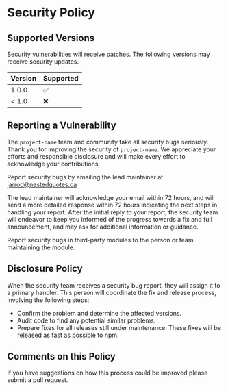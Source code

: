 # Security Policy

## Supported Versions

Security vulnerabilities will receive patches.
The following versions may receive security updates.

| Version | Supported          |
| ------- | ------------------ |
| 1.0.0   | :white_check_mark: |
| < 1.0   | :x:                |

## Reporting a Vulnerability

The `project-name` team and community take all security bugs seriously.
Thank you for improving the security of `project-name`. We appreciate your efforts and
responsible disclosure and will make every effort to acknowledge your
contributions.

Report security bugs by emailing the lead maintainer at jarrod@nestedquotes.ca

The lead maintainer will acknowledge your email within 72 hours, and will send a
more detailed response within 72 hours indicating the next steps in handling
your report. After the initial reply to your report, the security team will
endeavor to keep you informed of the progress towards a fix and full
announcement, and may ask for additional information or guidance.

Report security bugs in third-party modules to the person or team maintaining
the module.

## Disclosure Policy

When the security team receives a security bug report, they will assign it to a
primary handler. This person will coordinate the fix and release process,
involving the following steps:

* Confirm the problem and determine the affected versions.
* Audit code to find any potential similar problems.
* Prepare fixes for all releases still under maintenance. These fixes will be
  released as fast as possible to npm.

## Comments on this Policy

If you have suggestions on how this process could be improved please submit a
pull request.
